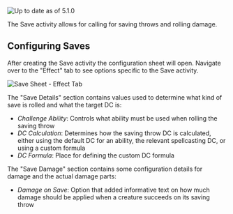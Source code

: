 ![Up to date as of 5.1.0](https://img.shields.io/static/v1?label=dnd5e&message=5.1.0&color=informational)

The Save activity allows for calling for saving throws and rolling damage.


## Configuring Saves

After creating the Save activity the configuration sheet will open. Navigate over to the "Effect" tab to see options specific to the Save activity.

![Save Sheet - Effect Tab](https://raw.githubusercontent.com/foundryvtt/dnd5e/publish-wiki/wiki/images/activities/save-effect.jpg)

The "Save Details" section contains values used to determine what kind of save is rolled and what the target DC is:
- *Challenge Ability*: Controls what ability must be used when rolling the saving throw
- *DC Calculation*: Determines how the saving throw DC is calculated, either using the default DC for an ability, the relevant spellcasting DC, or using a custom formula
- *DC Formula*: Place for defining the custom DC formula

The "Save Damage" section contains some configuration details for damage and the actual damage parts:
- *Damage on Save*: Option that added informative text on how much damage should be applied when a creature succeeds on its saving throw
